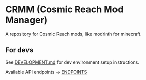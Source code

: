 # CRMM (Cosmic Reach Mod Manager)
A repository for Cosmic Reach mods, like modrinth for minecraft.

## For devs
See [DEVELOPMENT.md](/DEVELOPMENT.md) for dev environment setup instructions.

Available API endpoints -> [ENDPOINTS](/ENDPOINTS.md)
